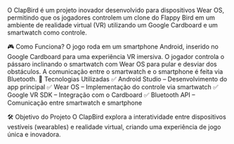O ClapBird é um projeto inovador desenvolvido para dispositivos Wear OS, permitindo que os jogadores controlem um clone do Flappy Bird em um 
ambiente de realidade virtual (VR) utilizando um Google Cardboard e um smartwatch como controle.

🎮 Como Funciona?
O jogo roda em um smartphone Android, inserido no Google Cardboard para uma experiência VR imersiva.
O jogador controla o pássaro inclinando o smartwatch com Wear OS para pular e desviar dos obstáculos.
A comunicação entre o smartwatch e o smartphone é feita via Bluetooth.
🚀 Tecnologias Utilizadas
✅ Android Studio – Desenvolvimento do app principal
✅ Wear OS – Implementação do controle via smartwatch
✅ Google VR SDK – Integração com o Cardboard
✅ Bluetooth API – Comunicação entre smartwatch e smartphone

🛠️ Objetivo do Projeto
O ClapBird explora a interatividade entre dispositivos vestíveis (wearables) e realidade virtual, criando uma experiência de jogo única e inovadora.
